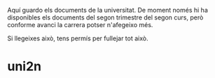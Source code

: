 Aquí guardo els documents de la universitat. De moment només hi ha disponibles els documents del segon trimestre del segon curs, però conforme avanci la carrera potser n'afegeixo més.


Si llegeixes això, tens permís per fullejar tot això. 
# uni2n
